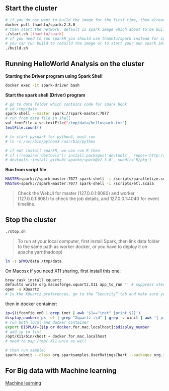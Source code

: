 ## Start the cluster

```sh
# if you do not want to build the image for the first time, then already have built one for you from dockerhub
docker pull thanhtu/spark:2.3.0
# then start the network, default is spark image which about to be built
./start.sh [thanhtu/spark]
# if you need to run sparkR you should use thanhtu/spark instead for spark-driver image
# you can run build to rebuild the image or to start your own spark image
./build.sh
```

## Running HelloWorld Analysis on the cluster

**Starting the Driver program using Spark Shell**

```sh
docker exec -it spark-driver bash
```

**Start the spark shell (Driver) program**

```sh
# go to data folder which contains code for spark book
# cd /tmp/data
spark-shell --master spark://spark-master:7077
# run from data file in shell
val textFile = sc.textFile("/tmp/data/hellospark.txt")
textFile.count()

# to start pyspark for python3, must run
# ln -s /usr/bin/python3 /usr/bin/python

# if not install sparkR, we can run R then
# if (!require('devtools')) install.packages('devtools', repos='http://cran.us.r-project.org')
# devtools::install_github('apache/spark@v2.3.0', subdir='R/pkg')
```

**Run from script file**

```sh
MASTER=spark://spark-master:7077 spark-shell -i /scripts/parallelize.scala
MASTER=spark://spark-master:7077 spark-shell -i /scripts/etl.scala
```

> Check the WebUI for master (127.0.0.1:8080) and worker (127.0.0.1:8081) to check the job details, and 127.0.0.1:4040 for event timeline.

## Stop the cluster

```sh
./stop.sh
```

> To run at your local computer, first install Spark, then link data folder to the same path as worker docker, or you have to deploy it on apache yarn(hadoop)

```sh
ln -s $PWD/data /tmp/data
```

On Macosx if you need X11 sharing, first install this one:

```sh
brew cask install xquartz
defaults write org.macosforge.xquartz.X11 app_to_run '' # suppress xterm terminal
open -a XQuartz
# In the XQuartz preferences, go to the “Security” tab and make sure you’ve got “Allow connections from network clients” ticked:
```

then in docker container:

```sh
ip=$(ifconfig en0 | grep inet | awk '$1=="inet" {print $2}')
display_number=`ps -ef | grep "Xquartz :\d" | grep -v xinit | awk '{ print $9; }'`
# run both local and docker container
export DISPLAY=[$ip or docker.for.mac.localhost]:$display_number
# add ip to list
/opt/X11/bin/xhost + docker.for.mac.localhost
# need to map /tmp/.X11-unix as well

# then run sample:
spark-submit --class org.sparksamples.UserRatingsChart --packages org.jfree:jfreechart:1.0.14,com.github.wookietreiber:scala-chart_2.11:latest.integration --master spark://spark-master:7077  target/scala-2.11/chapter04_2.11-1.1.1.jar
```

## For Big data with Machine learning  
[Machine learning](./data/ML/README.md)

